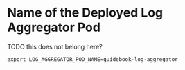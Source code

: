 # Name of the Deployed Log Aggregator Pod

TODO this does not belong here?

```shell
export LOG_AGGREGATOR_POD_NAME=guidebook-log-aggregator
```
